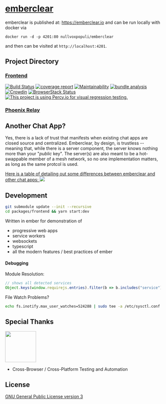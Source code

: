 # [emberclear](https://emberclear.io)

emberclear is published at: https://emberclear.io
and can be run locally with docker via
```
docker run -d -p 4201:80 nullvoxpopuli/emberclear
```
and then can be visited at `http://localhost:4201`.

## Project Directory

### [Frontend](https://github.com/NullVoxPopuli/emberclear/tree/master/packages/frontend)

[![Build Status](https://travis-ci.com/NullVoxPopuli/emberclear.svg?branch=master)](https://travis-ci.com/NullVoxPopuli/emberclear)
[![coverage report](https://gitlab.com/NullVoxPopuli/emberclear/badges/master/coverage.svg)](https://nullvoxpopuli.gitlab.io/emberclear/master/coverage)
[![Maintainability](https://api.codeclimate.com/v1/badges/3f2faa686db3db3a52f8/maintainability)](https://codeclimate.com/github/NullVoxPopuli/emberclear/maintainability)
[![bundle analysis](https://img.shields.io/badge/bundle-analysis-blue.svg)](https://nullvoxpopuli.gitlab.io/emberclear/master/bundle.html)
[![Crowdin](https://d322cqt584bo4o.cloudfront.net/emberclear/localized.svg)](https://crowdin.com/project/emberclear)
[![BrowserStack Status](https://automate.browserstack.com/badge.svg?badge_key=SDYxMWtDbjBhcnZnOTBpdGZMbzl6Mktyb2QyT0FUZTlwazByUWF2ZEFUUT0tLVZKaFBZR0kzdTlmZEUxM202QnA3aVE9PQ==--58be570679305f818be70e6aef2c24f1d4dc1698)](https://automate.browserstack.com/public-build/SDYxMWtDbjBhcnZnOTBpdGZMbzl6Mktyb2QyT0FUZTlwazByUWF2ZEFUUT0tLVZKaFBZR0kzdTlmZEUxM202QnA3aVE9PQ==--58be570679305f818be70e6aef2c24f1d4dc1698)
[![This project is using Percy.io for visual regression testing.](https://percy.io/static/images/percy-badge.svg)](https://percy.io/Open-Source/emberclear)

### [Phoenix Relay](https://github.com/NullVoxPopuli/mesh-relay-phoenix)


## Another Chat App?

Yes, there is a lack of trust that manifests when existing chat apps are closed source and centralized. Emberclear, by design, is trustless -- meaning that, while there is a server component, the server knows nothing more than your "_public_ key".  The server(s) are also meant to be a hot-swappable member of a mesh network, so no one implementation matters, as long as the same protcol is used.

<a href='https://docs.google.com/spreadsheets/d/116MpTXfga_f8N0tLSY_Glt_fd4GIag9T5-P_mag7RlQ/edit#gid=0'  target='_blank'>
  Here is a table of detailing out some differences between emberclear and other chat apps:
  <img src='https://gitlab.com/NullVoxPopuli/emberclear/raw/master/images/comparison.png'>
</a>

## Development

```bash
git submodule update --init --recursive
cd packages/frontend && yarn start:dev
```

Written in ember for demonstration of
 - progressive web apps
 - service workers
 - websockets
 - typescript
 - all the modern features / best practices of ember


#### Debugging

Module Resolution:
```js
// shows all detected services
Object.keys(window.requirejs.entries).filter(b => b.includes("service"))
```

File Watch Problems?
```bash
echo fs.inotify.max_user_watches=524288 | sudo tee -a /etc/sysctl.conf && sudo sysctl -p
```

## Special Thanks

<a href='http://browserstack.com' target='_blank'><img src='https://p14.zdusercontent.com/attachment/1015988/tPHKnEGj5UmlAZin6VBzV2PXP?token=eyJhbGciOiJkaXIiLCJlbmMiOiJBMTI4Q0JDLUhTMjU2In0.._iQRaP0Z2EIo_bydcVxYgw.a45ScjGVDLEUj-eKschCJj2H2GnIwrb3H7fcFAHZsJIhdlVh2SLlVb3_DQcig6s1S4osAt-jNocejQdDlB-jq4DotpLlG2xXvIOO-MssjlDu5QQbCU5XwPyT2hk_0fHTVyCznoiup70QSnwfUm-xcl0bbxZI8ljgy1wQtzoqTd2CRovrOwfzQNXFg_MQ6TWkx5tkQDzhV0GbxIffZwN6s-4f5AHRNRP-3rbxtuEy6Lkz3WdQXbdynMcL2ElOS4h_zt7hEj0XRs1xNIQQhTsnjay4ZQvYSVfH13_aY3jVgVI.n_nXLbZaW3gj-FJcQxKD4A' width=100></a>
 - Cross-Browser / Cross-Platform Testing and Automation



## License

[GNU General Public License version 3](https://tldrlegal.com/license/gnu-general-public-license-v3-(gpl-3)#summary)
